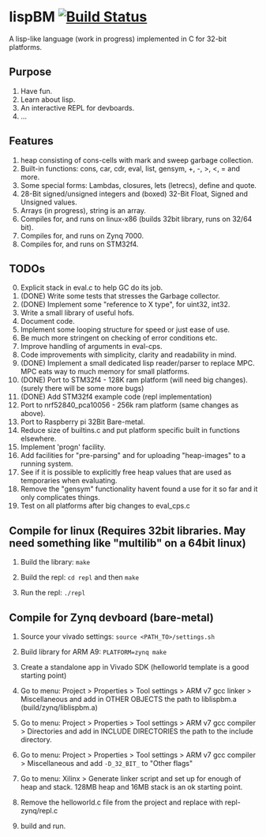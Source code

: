 # lispBM [![Build Status](https://travis-ci.org/svenssonjoel/lispBM.svg?branch=master)](https://travis-ci.org/svenssonjoel/lispBM)

A lisp-like language (work in progress) implemented in C for 32-bit platforms.

## Purpose
1. Have fun.
2. Learn about lisp.
3. An interactive REPL for devboards.
4. ...

## Features
1. heap consisting of cons-cells with mark and sweep garbage collection.
2. Built-in functions: cons, car, cdr, eval, list, gensym, +, -, >, <, = and more.
3. Some special forms: Lambdas, closures, lets (letrecs), define and quote.
4. 28-Bit signed/unsigned integers and (boxed) 32-Bit Float, Signed and Unsigned values.
5. Arrays (in progress), string is an array. 
6. Compiles for, and runs on linux-x86 (builds 32bit library, runs on 32/64 bit).
7. Compiles for, and runs on Zynq 7000.
8. Compiles for, and runs on STM32f4. 

## TODOs
0. Explicit stack in eval.c to help GC do its job. 
1. (DONE) Write some tests that stresses the Garbage collector.
2. (DONE) Implement some "reference to X type", for uint32, int32. 
3. Write a small library of useful hofs. 
4. Document code.
5. Implement some looping structure for speed or just ease of use. 
6. Be much more stringent on checking of error conditions etc.
7. Improve handling of arguments in eval-cps. 
8. Code improvements with simplicity, clarity  and readability in mind.
9. (DONE) Implement a small dedicated lisp reader/parser to replace MPC. MPC eats way to much memory for small platforms.
10. (DONE) Port to STM32f4 - 128K ram platform (will need big changes). (surely there will be some more bugs)
11. (DONE) Add STM32f4 example code (repl implementation)
11. Port to nrf52840_pca10056 - 256k ram platform (same changes as above).
12. Port to Raspberry pi 32Bit Bare-metal.
13. Reduce size of builtins.c and put platform specific built in functions elsewhere.
14. Implement 'progn' facility.
15. Add facilities for "pre-parsing" and for uploading "heap-images" to a running system.
16. See if it is possible to explicitly free heap values that are used as temporaries when evaluating. 
17. Remove the "gensym" functionality havent found a use for it so far and it only complicates things.
18. Test on all platforms after big changes to eval_cps.c

## Compile for linux (Requires 32bit libraries. May need something like "multilib" on a 64bit linux)
1. Build the library: `make`

2. Build the repl: `cd repl` and then `make`

3. Run the repl: `./repl`

## Compile for Zynq devboard (bare-metal)
1. Source your vivado settings: `source <PATH_TO>/settings.sh`

2. Build library for ARM A9: `PLATFORM=zynq make`

3. Create a standalone app in Vivado SDK (helloworld template is a good starting point) 

4. Go to menu: Project > Properties > Tool settings > ARM v7 gcc linker > Miscellaneous
   and add in OTHER OBJECTS the path to liblispbm.a (build/zynq/liblispbm.a)

5. Go to menu: Project > Properties > Tool settings > ARM v7 gcc compiler > Directories
   and add in INCLUDE DIRECTORIES the path to the include directory.

6. Go to menu: Project > Properties > Tool settings > ARM v7 gcc compiler > Miscellaneous
    and add `-D_32_BIT_` to "Other flags"

7. Go to menu: Xilinx > Generate linker script
   and set up for enough of heap and stack. 128MB heap and 16MB stack is an ok starting point.

8. Remove the helloworld.c file from the project and replace with repl-zynq/repl.c

9. build and run. 
